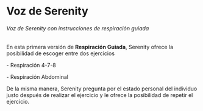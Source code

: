 # Voz de Serenity
###### Voz de Serenity con instrucciones de respiración guiada

<p>En esta primera versión de <b>Respiración Guiada</b>, Serenity ofrece la posibilidad de escoger entre dos ejercicios</p>
<p>- Respiración 4-7-8</p>
<p>- Respiración Abdominal</p>
<p>De la misma manera, Serenity pregunta por el estado personal del individuo justo después de realizar el ejercicio y le ofrece la posibilidad de repetir el ejercicio.</p>
